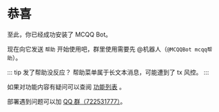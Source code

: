 # 恭喜

至此，你已经成功安装了 MCQQ Bot。

现在向它发送 `帮助` 开始使用吧，群里使用需要先 @机器人（`@MCQQBot mcqq帮助`）。

::: tip 发了帮助没反应？
帮助菜单属于长文本消息，可能遭到了 tx 风控。
:::

如果对功能内容有疑问可以查阅 [功能列表](/usage/) 。

部署遇到问题可以加 [QQ 群（722531777）](https://qm.qq.com/cgi-bin/qm/qr?k=jzRsb-J2CZJmZyp8_mld2wyle4Khh35y&jump_from=webapi&authKey=chwHKxBT2evRCgBquFEN1cPZPUFZVhGtrZa0zq2ReFF3dVyJFSYe/w4CjMFWFOdB)。
